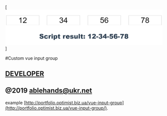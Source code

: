 
[![N|Solid](https://github.com/sobchenyuk/vue-input-group/blob/master/vue-input-group.png)]

#Custom vue input group

[DEVELOPER](http://portfolio.optimist.biz.ua)
-
@2019 ablehands@ukr.net
-
example [http://portfolio.optimist.biz.ua/vue-input-group](http://portfolio.optimist.biz.ua/vue-input-group/).
